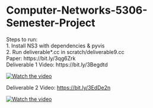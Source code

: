 <h1>Computer-Networks-5306-Semester-Project</h1>
Steps to run:<br>
1. Install NS3 with dependencies & pyvis<br>
2. Run deliverable*.cc in scratch/deliverable9.cc<br>
Paper: https://bit.ly/3qg6Zrk<br>
Deliverable 1 Video: https://bit.ly/3Begdtd

[![Watch the video](https://i.imgur.com/yrnnPMw.png)](https://bit.ly/3Begdtd)

Deliverable 2 Video: https://bit.ly/3EdDe2n

[![Watch the video](https://i.imgur.com/LRCHqSH.png)](https://bit.ly/3EdDe2n)<br><br>




